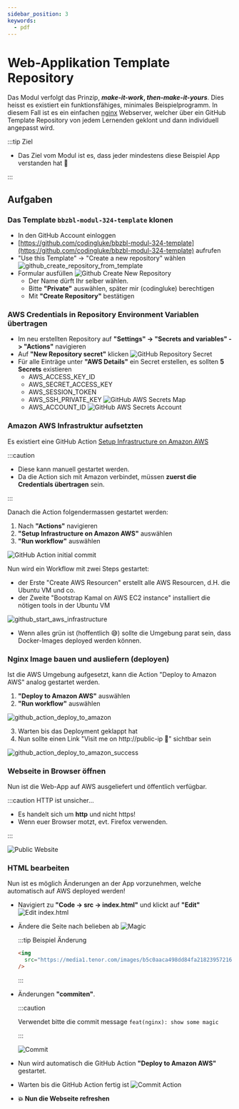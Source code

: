 ```yaml
---
sidebar_position: 3
keywords:
  - pdf
---
```


# Web-Applikation Template Repository

Das Modul verfolgt das Prinzip, **_make-it-work_, _then-make-it-yours_**. Dies
heisst es existiert ein funktionsfähiges, minimales Beispielprogramm. In diesem
Fall ist es ein einfachen [nginx](https://nginx.org/en/) Webserver, welcher über
ein GitHub Template Repository von jedem Lernenden geklont und dann individuell
angepasst wird.

:::tip Ziel

- Das Ziel vom Modul ist es, dass jeder mindestens diese Beispiel App verstanden
  hat 🥳

:::

## Aufgaben

### Das Template `bbzbl-modul-324-template` klonen

- In den GitHub Account einloggen
- [https://github.com/codingluke/bbzbl-modul-324-template](https://github.com/codingluke/bbzbl-modul-324-template)
  aufrufen
- "Use this Template" -> "Create a new repository" wählen
  ![github_create_repository_from_template](../../img/github_create_repository_from_template.png)
- Formular ausfüllen
  ![Github Create New Repository](../../img/github_create_new_repository.png)
  - Der Name dürft Ihr selber wählen.
  - Bitte **"Private"** auswählen, später mir (codingluke) berechtigen
  - Mit **"Create Repository"** bestätigen

### AWS Credentials in Repository Environment Variablen übertragen

- Im neu erstellten Repository auf **"Settings" -> "Secrets and variables" ->
  "Actions"** navigieren
- Auf **"New Repository secret"** klicken
  ![GitHub Repository Secret](../../img/github_create_secrets.png)
- Für alle Einträge unter **"AWS Details"** ein Secret erstellen, es sollten **5
  Secrets** existieren
  - AWS_ACCESS_KEY_ID
  - AWS_SECRET_ACCESS_KEY
  - AWS_SESSION_TOKEN
  - AWS_SSH_PRIVATE_KEY
    ![GitHub AWS Secrets Map](../../img/github_copy_secrets.png)
  - AWS_ACCOUNT_ID
    ![GitHub AWS Secrets Account](../../img/github_ceate_secrets_account_id.png)

### Amazon AWS Infrastruktur aufsetzten

Es existiert eine GitHub Action
[Setup Infrastructure on Amazon AWS](https://github.com/codingluke/bbzbl-modul-324-template/blob/main/.github/workflows/aws-infrastructure.yml)

:::caution

- Diese kann manuell gestartet werden.
- Da die Action sich mit Amazon verbindet, müssen **zuerst die Credentials
  übertragen** sein.

:::

Danach die Action folgendermassen gestartet werden:

1. Nach **"Actions"** navigieren
2. **"Setup Infrastructure on Amazon AWS"** auswählen
3. **"Run workflow"** auswählen

![GitHub Action initial commit](../../img/github_restart_initial_commit_action_v2.jpg)

Nun wird ein Workflow mit zwei Steps gestartet:

- der Erste "Create AWS Resourcen" erstellt alle AWS Resourcen, d.H. die Ubuntu
  VM und co.
- der Zweite "Bootstrap Kamal on AWS EC2 instance" installiert die nötigen tools
  in der Ubuntu VM

![github_start_aws_infrastructure](images/github_start_aws_infrastructure.png)

- Wenn alles grün ist (hoffentlich :sweat_smile:) sollte die Umgebung parat
  sein, dass Docker-Images deployed werden können.

### Nginx Image bauen und ausliefern (deployen)

Ist die AWS Umgebung aufgesetzt, kann die Action "Deploy to Amazon AWS" analog
gestartet werden.

1. **"Deploy to Amazon AWS"** auswählen
2. **"Run workflow"** auswählen

![github_action_deploy_to_amazon](images/github_action_deploy_to_amazon.png)

3. Warten bis das Deployment geklappt hat
4. Nun sollte einen Link "Visit me on http://public-ip :rocket:" sichtbar sein

![github_action_deploy_to_amazon_success](images/github_action_deploy_to_amazon_success.png)

### Webseite in Browser öffnen

Nun ist die Web-App auf AWS ausgeliefert und öffentlich verfügbar.

:::caution HTTP ist unsicher...

- Es handelt sich um **http** und nicht https!
- Wenn euer Browser motzt, evt. Firefox verwenden.

:::

![Public Website](../../img/nginx_webseite_public.png)

### HTML bearbeiten

Nun ist es möglich Änderungen an der App vorzunehmen, welche automatisch auf AWS
deployed werden!

- Navigiert zu **"Code -> src -> index.html"** und klickt auf **"Edit"**
  ![Edit index.html](../../img/github_edit_index_html.png)
- Ändere die Seite nach belieben ab
  ![Magic](../../img/github_edit_index_magic.png)

  :::tip Beispiel Änderung

  ```html
  <img
    src="https://media1.tenor.com/images/b5c0aaca498dd84fa218239572165129/tenor.gif?itemid=5025891"
  />
  ```

  :::

- Änderungen **"commiten"**.

  :::caution

  Verwendet bitte die commit message `feat(nginx): show some magic`

  :::

  ![Commit](../../img/github_edit_index_html_commit.png)
- Nun wird automatisch die GitHub Action **"Deploy to Amazon AWS"** gestartet.
- Warten bis die GitHub Action fertig ist
  ![Commit Action](../../img/github_edit_index_html_action.png)

- **:boom: Nun die Webseite refreshen**
